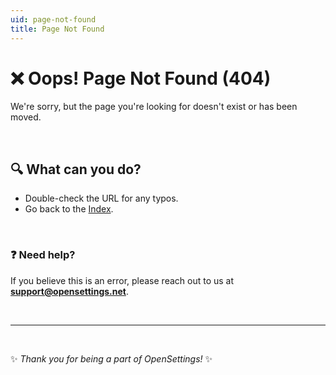 ```yaml
---
uid: page-not-found
title: Page Not Found
---
```


# ❌ Oops! Page Not Found (404)

We're sorry, but the page you're looking for doesn't exist or has been moved.

<br />

## 🔍 What can you do?

- Double-check the URL for any typos.  
- Go back to the [Index](index.md).  

<br />

### ❓ Need help?  

If you believe this is an error, please reach out to us at **[support@opensettings.net](mailto:support@opensettings.net)**.  

<br />

---

<br />

✨ *Thank you for being a part of OpenSettings!* ✨  